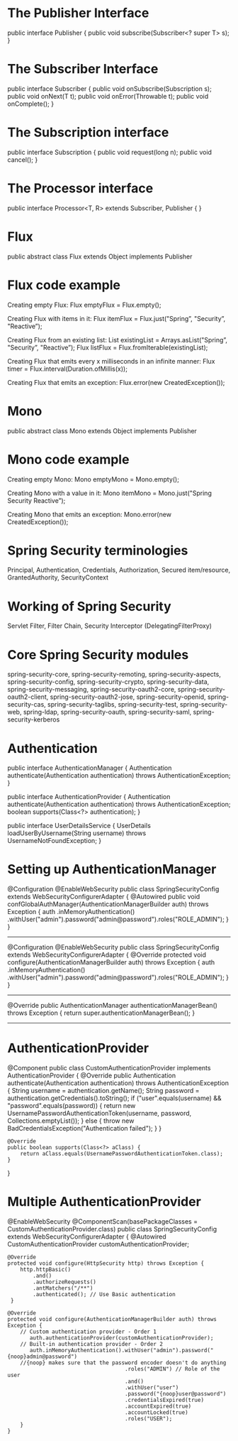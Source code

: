 # The Publisher Interface

public interface Publisher<T> {
public void subscribe(Subscriber<? super T> s);
}

# The Subscriber Interface

public interface Subscriber<T> {
public void onSubscribe(Subscription s);
public void onNext(T t);
public void onError(Throwable t);
public void onComplete();
}

# The Subscription interface

public interface Subscription {
public void request(long n);
public void cancel();
}

# The Processor interface

public interface Processor<T, R> extends Subscriber<T>, Publisher<R> {
}

# Flux

public abstract class Flux<T> extends Object implements Publisher<T>

# Flux code example

Creating empty Flux:
Flux<String> emptyFlux = Flux.empty();

Creating Flux with items in it:
Flux<String> itemFlux = Flux.just("Spring”, "Security”, "Reactive”);

Creating Flux from an existing list:
List<String> existingList = Arrays.asList("Spring”, "Security”, "Reactive”);
Flux<String> listFlux = Flux.fromIterable(existingList);

Creating Flux that emits every x milliseconds in an infinite manner:
Flux<Long> timer = Flux.interval(Duration.ofMillis(x));

Creating Flux that emits an exception:
Flux.error(new CreatedException());


# Mono

public abstract class Mono<T> extends Object implements Publisher<T>

# Mono code example

Creating empty Mono:
Mono<String> emptyMono = Mono.empty();

Creating Mono with a value in it:
Mono<String> itemMono = Mono.just("Spring Security Reactive”);

Creating Mono that emits an exception:
Mono.error(new CreatedException());



# Spring Security terminologies

Principal, Authentication, Credentials, Authorization, Secured item/resource, GrantedAuthority, SecurityContext

# Working of Spring Security

Servlet Filter, Filter Chain, Security Interceptor (DelegatingFilterProxy)

# Core Spring Security modules

spring-security-core, spring-security-remoting, spring-security-aspects, spring-security-config, spring-security-crypto,
spring-security-data, spring-security-messaging, spring-security-oauth2-core, spring-security-oauth2-client,
spring-security-oauth2-jose, spring-security-openid, spring-security-cas, spring-security-taglibs, spring-security-test,
spring-security-web, spring-ldap, spring-security-oauth, spring-security-saml, spring-security-kerberos

# Authentication

public interface AuthenticationManager {
Authentication authenticate(Authentication authentication) throws AuthenticationException;
}


public interface AuthenticationProvider {
Authentication authenticate(Authentication authentication) throws AuthenticationException;
boolean supports(Class<?> authentication);
}


public interface UserDetailsService {
UserDetails loadUserByUsername(String username) throws UsernameNotFoundException;
}

# Setting up AuthenticationManager

@Configuration
@EnableWebSecurity
public class SpringSecurityConfig extends WebSecurityConfigurerAdapter {
@Autowired
public void confGlobalAuthManager(AuthenticationManagerBuilder auth) throws Exception {
      auth
         .inMemoryAuthentication()
         .withUser("admin").password("admin@password").roles("ROLE_ADMIN");
 }
}

--------------------------------------------------------------------------------------

@Configuration
@EnableWebSecurity
public class SpringSecurityConfig extends WebSecurityConfigurerAdapter {
@Override
protected void configure(AuthenticationManagerBuilder auth) throws Exception {
    auth
       .inMemoryAuthentication()
       .withUser("admin").password("admin@password").roles("ROLE_ADMIN");
 }
}

--------------------------------------------------------------------------------------

@Override
public AuthenticationManager authenticationManagerBean() throws Exception {
    return super.authenticationManagerBean();
}

--------------------------------------------------------------------------------------

# AuthenticationProvider

@Component
public class CustomAuthenticationProvider implements AuthenticationProvider {
    @Override
    public Authentication authenticate(Authentication authentication) throws AuthenticationException {
        String username = authentication.getName();
        String password = authentication.getCredentials().toString();
            if ("user".equals(username) && "password".equals(password)) {
                return new UsernamePasswordAuthenticationToken(username, password, Collections.emptyList());
            } 
            else {
                throw new BadCredentialsException("Authentication failed");
            }
        }
        
    @Override
    public boolean supports(Class<?> aClass) {
        return aClass.equals(UsernamePasswordAuthenticationToken.class);
    }
}


# Multiple AuthenticationProvider

@EnableWebSecurity
@ComponentScan(basePackageClasses = CustomAuthenticationProvider.class)
public class SpringSecurityConfig extends WebSecurityConfigurerAdapter {
    @Autowired
    CustomAuthenticationProvider customAuthenticationProvider;
    
    @Override
    protected void configure(HttpSecurity http) throws Exception {
        http.httpBasic()
            .and()
            .authorizeRequests()
            .antMatchers("/**")
            .authenticated(); // Use Basic authentication
     }
     
    @Override
    protected void configure(AuthenticationManagerBuilder auth) throws Exception {
        // Custom authentication provider - Order 1
           auth.authenticationProvider(customAuthenticationProvider);
        // Built-in authentication provider - Order 2
           auth.inMemoryAuthentication().withUser("admin").password("{noop}admin@password")
        //{noop} makes sure that the password encoder doesn't do anything
                                         .roles("ADMIN") // Role of the user
                                         .and()
                                         .withUser("user")
                                         .password("{noop}user@password")
                                         .credentialsExpired(true)
                                         .accountExpired(true)
                                         .accountLocked(true)
                                         .roles("USER");
        }
    }



